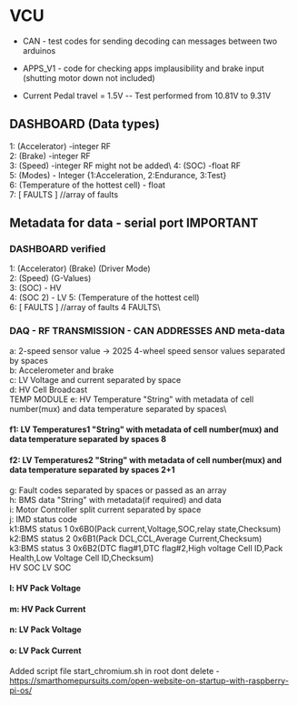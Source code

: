 # VCU
- CAN - test codes for sending decoding can messages between two arduinos

- APPS_V1 - code for checking apps implausibility and brake input (shutting motor down not included)

- Current Pedal travel = 1.5V 
-- Test performed from 10.81V to 9.31V 

## DASHBOARD (Data types)
1: (Accelerator) -integer RF\
2: (Brake) -integer RF\
3: (Speed) -integer RF might not be added\ 
4: (SOC) -float RF\
5: (Modes) - Integer {1:Acceleration, 2:Endurance, 3:Test}\
6: (Temperature of the hottest cell) - float\
7: [ FAULTS ] //array of faults

## Metadata for data - serial port IMPORTANT
### DASHBOARD verified
1: (Accelerator) (Brake) (Driver Mode)\
2: (Speed) (G-Values)\
3: (SOC) - HV \
4: (SOC 2) - LV
5: (Temperature of the hottest cell)\
6: [ FAULTS ] //array of faults 4 FAULTS\

### DAQ - RF TRANSMISSION - CAN ADDRESSES AND meta-data
a: 2-speed sensor value -> 2025 4-wheel speed sensor values separated by spaces\
b: Accelerometer and brake\
c: LV Voltage and current separated by space\
d: HV Cell Broadcast\
TEMP MODULE e: HV Temperature "String" with metadata of cell number(mux) and data temperature separated by spaces\
#### f1: LV Temperatures1 "String" with metadata of cell number(mux) and data temperature separated by spaces 8
#### f2: LV Temperatures2 "String" with metadata of cell number(mux) and data temperature separated by spaces 2+1
g: Fault codes separated by spaces or passed as an array\
h: BMS data "String" with metadata(if required) and data\
i: Motor Controller split current separated by space\
j: IMD status code\
k1:BMS status 1 0x6B0(Pack current,Voltage,SOC,relay state,Checksum)\
k2:BMS status 2 0x6B1(Pack DCL,CCL,Average Current,Checksum)\
k3:BMS status 3 0x6B2(DTC flag#1,DTC flag#2,High voltage Cell ID,Pack Health,Low Voltage Cell ID,Checksum)\
HV SOC
LV SOC
#### l: HV Pack Voltage
#### m: HV Pack Current

#### n: LV Pack Voltage
#### o: LV Pack Current

Added script file start_chromium.sh in root
dont delete - https://smarthomepursuits.com/open-website-on-startup-with-raspberry-pi-os/
